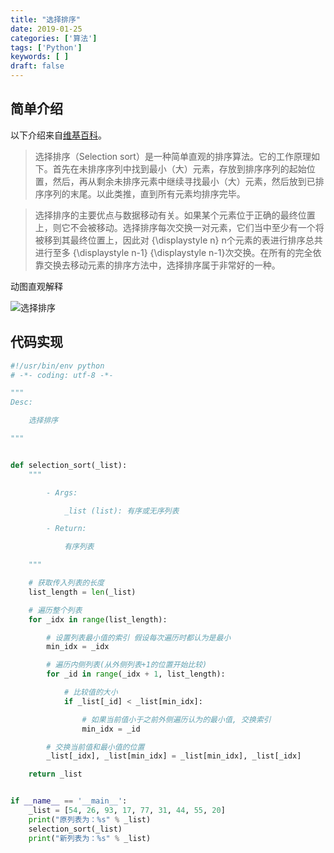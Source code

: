 ```yaml
---
title: "选择排序"
date: 2019-01-25
categories: ['算法']
tags: ['Python']
keywords: [ ]
draft: false
---
```


## 简单介绍

以下介绍来自[维基百科](https://zh.wikipedia.org/wiki/%E9%80%89%E6%8B%A9%E6%8E%92%E5%BA%8F)。

>选择排序（Selection sort）是一种简单直观的排序算法。它的工作原理如下。首先在未排序序列中找到最小（大）元素，存放到排序序列的起始位置，然后，再从剩余未排序元素中继续寻找最小（大）元素，然后放到已排序序列的末尾。以此类推，直到所有元素均排序完毕。

<!--more-->

>选择排序的主要优点与数据移动有关。如果某个元素位于正确的最终位置上，则它不会被移动。选择排序每次交换一对元素，它们当中至少有一个将被移到其最终位置上，因此对 {\displaystyle n} n个元素的表进行排序总共进行至多 {\displaystyle n-1} {\displaystyle n-1}次交换。在所有的完全依靠交换去移动元素的排序方法中，选择排序属于非常好的一种。

动图直观解释

![选择排序](https://ws1.sinaimg.cn/large/006tKfTcly1g07kpg29qfg30mj06w7l2.gif)

## 代码实现

```python
#!/usr/bin/env python
# -*- coding: utf-8 -*-

"""
Desc:

    选择排序

"""


def selection_sort(_list):
    """

        - Args:

            _list (list): 有序或无序列表

        - Return:

            有序列表

    """

    # 获取传入列表的长度
    list_length = len(_list)

    # 遍历整个列表
    for _idx in range(list_length):

        # 设置列表最小值的索引 假设每次遍历时都认为是最小
        min_idx = _idx

        # 遍历内侧列表(从外侧列表+1的位置开始比较)
        for _id in range(_idx + 1, list_length):

            # 比较值的大小
            if _list[_id] < _list[min_idx]:

                # 如果当前值小于之前外侧遍历认为的最小值, 交换索引
                min_idx = _id

        # 交换当前值和最小值的位置
        _list[_idx], _list[min_idx] = _list[min_idx], _list[_idx]

    return _list


if __name__ == '__main__':
    _list = [54, 26, 93, 17, 77, 31, 44, 55, 20]
    print("原列表为：%s" % _list)
    selection_sort(_list)
    print("新列表为：%s" % _list)
```